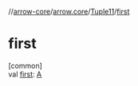 //[arrow-core](../../../index.md)/[arrow.core](../index.md)/[Tuple11](index.md)/[first](first.md)

# first

[common]\
val [first](first.md): [A](index.md)
